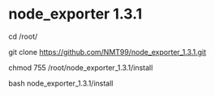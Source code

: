 # node_exporter 1.3.1
cd /root/ 

git clone https://github.com/NMT99/node_exporter_1.3.1.git

chmod 755 /root/node_exporter_1.3.1/install 

bash node_exporter_1.3.1/install 
